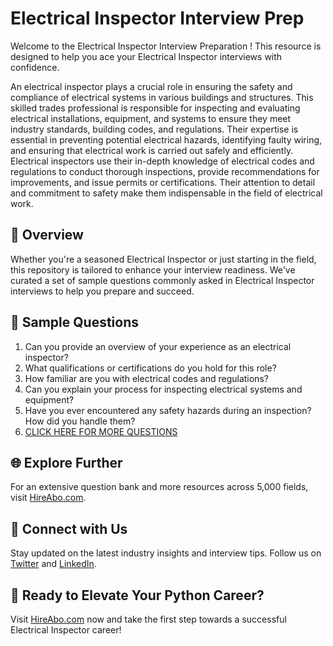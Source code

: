 # Electrical Inspector Interview Prep

Welcome to the Electrical Inspector Interview Preparation ! This resource is designed to help you ace your Electrical Inspector interviews with confidence.

An electrical inspector plays a crucial role in ensuring the safety and compliance of electrical systems in various buildings and structures. This skilled trades professional is responsible for inspecting and evaluating electrical installations, equipment, and systems to ensure they meet industry standards, building codes, and regulations. Their expertise is essential in preventing potential electrical hazards, identifying faulty wiring, and ensuring that electrical work is carried out safely and efficiently. Electrical inspectors use their in-depth knowledge of electrical codes and regulations to conduct thorough inspections, provide recommendations for improvements, and issue permits or certifications. Their attention to detail and commitment to safety make them indispensable in the field of electrical work.

## 🚀 Overview

Whether you're a seasoned Electrical Inspector or just starting in the field, this repository is tailored to enhance your interview readiness. We've curated a set of sample questions commonly asked in Electrical Inspector interviews to help you prepare and succeed.

## 📝 Sample Questions

1. Can you provide an overview of your experience as an electrical inspector?
2. What qualifications or certifications do you hold for this role?
3. How familiar are you with electrical codes and regulations?
4. Can you explain your process for inspecting electrical systems and equipment?
5. Have you ever encountered any safety hazards during an inspection? How did you handle them?
6. [CLICK HERE FOR MORE QUESTIONS](https://hireabo.com/job/12_1_8/Electrical%20Inspector)

## 🌐 Explore Further

For an extensive question bank and more resources across 5,000 fields, visit [HireAbo.com](https://www.hireabo.com).

## 📱 Connect with Us

Stay updated on the latest industry insights and interview tips. Follow us on [Twitter](https://twitter.com/hireabo) and [LinkedIn](https://www.linkedin.com/in/hire-abo-3609972a8/).

## 🚀 Ready to Elevate Your Python Career?

Visit [HireAbo.com](https://www.hireabo.com) now and take the first step towards a successful Electrical Inspector career!